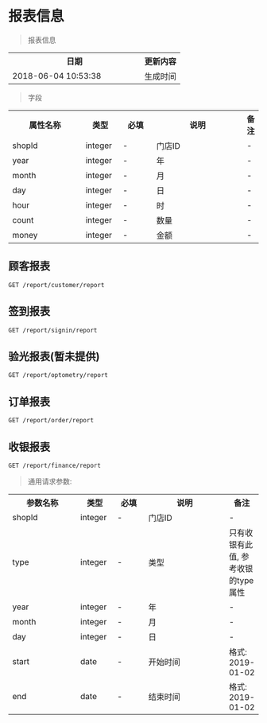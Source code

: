 # 报表信息

> 报表信息

<table>
    <tr>
        <th style="width:250px;">日期</th>
        <th>更新内容</th>
    </tr>
    <tr>
        <td>2018-06-04 10:53:38</td>
        <td>生成时间</td>
    </tr>
</table>

> 字段

<table>
    <tr>
        <th style="width:150px;">属性名称</th>
        <th style="width:60px;">类型</th>
        <th style="width:60px;">必填</th>
        <th style="width:200px;">说明</th>
        <th>备注</th>
    </tr>
    <tr>
        <td>shopId</td>
        <td>integer</td>
        <td>-</td>
        <td>门店ID</td>
        <td>-</td>
    </tr>
    <tr>
        <td>year</td>
        <td>integer</td>
        <td>-</td>
        <td>年</td>
        <td>-</td>
    </tr>
    <tr>
        <td>month</td>
        <td>integer</td>
        <td>-</td>
        <td>月</td>
        <td>-</td>
    </tr>
    <tr>
        <td>day</td>
        <td>integer</td>
        <td>-</td>
        <td>日</td>
        <td>-</td>
    </tr>
    <tr>
        <td>hour</td>
        <td>integer</td>
        <td>-</td>
        <td>时</td>
        <td>-</td>
    </tr>
    <tr>
        <td>count</td>
        <td>integer</td>
        <td>-</td>
        <td>数量</td>
        <td>-</td>
    </tr>
    <tr>
        <td>money</td>
        <td>integer</td>
        <td>-</td>
        <td>金额</td>
        <td>-</td>
    </tr>
</table>

## 顾客报表

```
GET /report/customer/report
```

## 签到报表

```
GET /report/signin/report
```

## 验光报表(暂未提供)

```
GET /report/optometry/report
```

## 订单报表

```
GET /report/order/report
```

## 收银报表

```
GET /report/finance/report
```


> 通用请求参数:

<table>
    <tr>
        <th style="width:150px;">参数名称</th>
        <th style="width:60px;">类型</th>
        <th style="width:60px;">必填</th>
        <th style="width:200px;">说明</th>
        <th>备注</th>
    </tr>
    <tr>
        <td>shopId</td>
        <td>integer</td>
        <td>-</td>
        <td>门店ID</td>
        <td>-</td>
    </tr>
    <tr>
        <td>type</td>
        <td>integer</td>
        <td>-</td>
        <td>类型</td>
        <td>只有收银有此值, 参考收银的type属性</td>
    </tr>
    <tr>
        <td>year</td>
        <td>integer</td>
        <td>-</td>
        <td>年</td>
        <td>-</td>
    </tr>
    <tr>
        <td>month</td>
        <td>integer</td>
        <td>-</td>
        <td>月</td>
        <td>-</td>
    </tr>
    <tr>
        <td>day</td>
        <td>integer</td>
        <td>-</td>
        <td>日</td>
        <td>-</td>
    </tr>
    <tr>
        <td>start</td>
        <td>date</td>
        <td>-</td>
        <td>开始时间</td>
        <td>格式: 2019-01-02</td>
    </tr>
    <tr>
        <td>end</td>
        <td>date</td>
        <td>-</td>
        <td>结束时间</td>
        <td>格式: 2019-01-02</td>
    </tr>
</table>